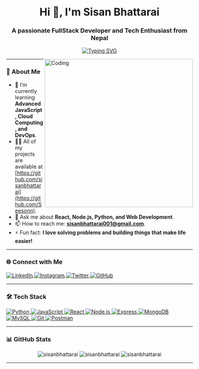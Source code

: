 
<h1 align="center">Hi 👋, I'm Sisan Bhattarai</h1>
<h3 align="center">A passionate FullStack Developer and Tech Enthusiast from Nepal</h3>

<p align="center">
  <a href="https://github.com/sisanbhattarai">
    <img src="https://readme-typing-svg.demolab.com?font=Fira+Code&pause=1000&color=00FF00&center=true&vCenter=true&width=435&lines=Building+scalable+web+applications;Always+learning+new+tech" alt="Typing SVG" />
  </a>
</p>

<img align="right" alt="Coding" width="400" src="https://cdn.dribbble.com/users/1162077/screenshots/3848914/programmer.gif">

---

### 🚀 About Me
- 🌱 I’m currently learning **Advanced JavaScript, Cloud Computing, and DevOps**.
- 👨‍💻 All of my projects are available at [https://github.com/sisanbhattarai](https://github.com/Seesonn).
- 💬 Ask me about **React, Node.js, Python, and Web Development**.
- 📫 How to reach me: **sisanbhattarai001@gmail.com**.
- ⚡ Fun fact: **I love solving problems and building things that make life easier!**

---

### 🌐 Connect with Me
<p align="left">
  <a href="https://linkedin.com/in/sisan-bhattarai" target="_blank">
    <img align="center" src="https://img.shields.io/badge/LinkedIn-0077B5?style=for-the-badge&logo=linkedin&logoColor=white" alt="LinkedIn" />
  </a>
  <a href="https://instagram.com/sisan_bhattarai" target="_blank">
    <img align="center" src="https://img.shields.io/badge/Instagram-E4405F?style=for-the-badge&logo=instagram&logoColor=white" alt="Instagram" />
  </a>
  <a href="https://twitter.com/sisanbhattarai" target="_blank">
    <img align="center" src="https://img.shields.io/badge/Twitter-1DA1F2?style=for-the-badge&logo=twitter&logoColor=white" alt="Twitter" />
  </a>
  <a href="https://github.com/sisanbhattarai" target="_blank">
    <img align="center" src="https://img.shields.io/badge/GitHub-100000?style=for-the-badge&logo=github&logoColor=white" alt="GitHub" />
  </a>
</p>

---

### 🛠️ Tech Stack
<p align="left">
  <a href="https://www.python.org" target="_blank" rel="noreferrer">
    <img src="https://img.shields.io/badge/Python-3776AB?style=for-the-badge&logo=python&logoColor=white" alt="Python" />
  </a>
  <a href="https://developer.mozilla.org/en-US/docs/Web/JavaScript" target="_blank" rel="noreferrer">
    <img src="https://img.shields.io/badge/JavaScript-F7DF1E?style=for-the-badge&logo=javascript&logoColor=black" alt="JavaScript" />
  </a>
  <a href="https://reactjs.org/" target="_blank" rel="noreferrer">
    <img src="https://img.shields.io/badge/React-20232A?style=for-the-badge&logo=react&logoColor=61DAFB" alt="React" />
  </a>
  <a href="https://nodejs.org" target="_blank" rel="noreferrer">
    <img src="https://img.shields.io/badge/Node.js-339933?style=for-the-badge&logo=nodedotjs&logoColor=white" alt="Node.js" />
  </a>
  <a href="https://expressjs.com" target="_blank" rel="noreferrer">
    <img src="https://img.shields.io/badge/Express-000000?style=for-the-badge&logo=express&logoColor=white" alt="Express" />
  </a>
  <a href="https://www.mongodb.com/" target="_blank" rel="noreferrer">
    <img src="https://img.shields.io/badge/MongoDB-47A248?style=for-the-badge&logo=mongodb&logoColor=white" alt="MongoDB" />
  </a>
  <a href="https://www.mysql.com/" target="_blank" rel="noreferrer">
    <img src="https://img.shields.io/badge/MySQL-005C84?style=for-the-badge&logo=mysql&logoColor=white" alt="MySQL" />
  </a>
 
 
  <a href="https://git-scm.com/" target="_blank" rel="noreferrer">
    <img src="https://img.shields.io/badge/Git-F05032?style=for-the-badge&logo=git&logoColor=white" alt="Git" />
  </a>
  <a href="https://postman.com" target="_blank" rel="noreferrer">
    <img src="https://img.shields.io/badge/Postman-FF6C37?style=for-the-badge&logo=postman&logoColor=white" alt="Postman" />
  </a>
  
</p>

---

### 📊 GitHub Stats
<p align="center">
  <img src="https://github-readme-stats.vercel.app/api?username=sisanbhattarai&show_icons=true&theme=radical&hide_border=true" alt="sisanbhattarai" />
  <img src="https://github-readme-streak-stats.herokuapp.com/?user=sisanbhattarai&theme=radical&hide_border=true" alt="sisanbhattarai" />
  <img src="https://github-readme-stats.vercel.app/api/top-langs/?username=sisanbhattarai&layout=compact&theme=radical&hide_border=true" alt="sisanbhattarai" />
</p>






---
